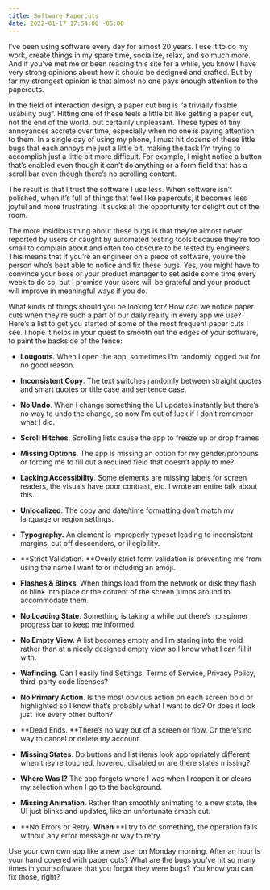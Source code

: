 ```yaml
---
title: Software Papercuts
date: 2022-01-17 17:54:00 -05:00
---
```


I’ve been using software every day for almost 20 years. I use it to do my work, create things in my spare time, socialize, relax, and so much more. And if you’ve met me or been reading this site for a while, you know I have very strong opinions about how it should be designed and crafted. But by far my strongest opinion is that almost no one pays enough attention to the papercuts.

In the field of interaction design, a paper cut bug is “a trivially fixable usability bug”. Hitting one of these feels a little bit like getting a paper cut, not the end of the world, but certainly unpleasant. These types of tiny annoyances accrete over time, especially when no one is paying attention to them. In a single day of using my phone, I must hit dozens of these little bugs that each annoys me just a little bit, making the task I’m trying to accomplish just a little bit more difficult.  For example, I might notice a button that’s enabled even though it can’t do anything or a form field that has a scroll bar even though there’s no scrolling content.

The result is that I trust the software I use less. When software isn’t polished, when it’s full of things that feel like papercuts, it becomes less joyful and more frustrating. It sucks all the opportunity for delight out of the room.

The more insidious thing about these bugs is that they’re almost never reported by users or caught by automated testing tools because they’re too small to complain about and often too obscure to be tested by engineers. This means that if you’re an engineer on a piece of software, you’re the person who’s best able to notice and fix these bugs. Yes, you might have to convince your boss or your product manager to set aside some time every week to do so, but I promise your users will be grateful and your product will improve in meaningful ways if you do.

What kinds of things should you be looking for? How can we notice paper cuts when they’re such a part of our daily reality in every app we use? Here’s a list to get you started of some of the most frequent paper cuts I see. I hope it helps in your quest to smooth out the edges of your software, to paint the backside of the fence:

* **Lougouts**. When I open the app, sometimes I’m randomly logged out for no good reason.

* **Inconsistent Copy**. The text switches randomly between straight quotes and smart quotes or title case and sentence case.

* **No Undo**. When I change something the UI updates instantly but there’s no way to undo the change, so now I’m out of luck if I don’t remember what I did.

* **Scroll Hitches**. Scrolling lists cause the app to freeze up or drop frames.

* **Missing Options**. The app is missing an option for my gender/pronouns or forcing me to fill out a required field that doesn’t apply to me?

* **Lacking Accessibility**. Some elements are missing labels for screen readers, the visuals have poor contrast, etc. I wrote an entire talk about this.

* **Unlocalized**. The copy and date/time formatting don’t match my language or region settings.

* **Typography.** An element is improperly typeset leading to inconsistent margins, cut off descenders, or illegibility.

* **Strict Validation. **Overly strict form validation is preventing me from using the name I want to or including an emoji.

* **Flashes & Blinks**. When things load from the network or disk they flash or blink into place or the content of the screen jumps around to accommodate them.

* **No Loading State**.  Something is taking a while but there’s no spinner progress bar to keep me informed.

* **No Empty View.** A list becomes empty and I’m staring into the void rather than at a nicely designed empty view so I know what I can fill it with.

* **Wafinding**. Can I easily find Settings, Terms of Service, Privacy Policy, third-party code licenses?

* **No Primary Action**. Is the most obvious action on each screen bold or highlighted so I know that’s probably what I want to do? Or does it look just like every other button?

* **Dead Ends. **There’s no way out of a screen or flow. Or there’s no way to cancel or delete my account.

* **Missing States**. Do buttons and list items look appropriately different when they’re touched, hovered, disabled or are there states missing?

* **Where Was I?** The app forgets where I was when I reopen it or clears my selection when I go to the background.

* **Missing Animation**. Rather than smoothly animating to a new state, the UI just blinks and updates, like an unfortunate smash cut.

* **No Errors or Retry. **When** **I try to do something, the operation fails without any error message or way to retry.

Use your own own app like a new user on Monday morning. After an hour is your hand covered with paper cuts? What are the bugs you’ve hit so many times in your software that you forgot they were bugs? You know you can fix those, right?